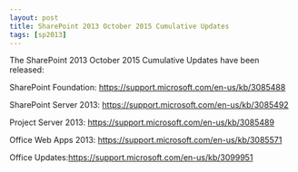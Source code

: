 ```yaml
---
layout: post
title: SharePoint 2013 October 2015 Cumulative Updates
tags: [sp2013]
---
```


The SharePoint 2013 October 2015 Cumulative Updates have been released:

SharePoint Foundation: <https://support.microsoft.com/en-us/kb/3085488>

SharePoint Server 2013: <https://support.microsoft.com/en-us/kb/3085492>

Project Server 2013: <https://support.microsoft.com/en-us/kb/3085489>

Office Web Apps 2013: <https://support.microsoft.com/en-us/kb/3085571>

Office Updates:<https://support.microsoft.com/en-us/kb/3099951>